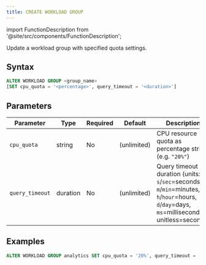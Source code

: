 ```yaml
---
title: CREATE WORKLOAD GROUP
---
```

import FunctionDescription from '@site/src/components/FunctionDescription';

<FunctionDescription description="Introduced or updated: v1.2.743"/>

Update a workload group with specified quota settings.

## Syntax

```sql
ALTER WORKLOAD GROUP <group_name>
[SET cpu_quota = '<percentage>', query_timeout = '<duration>']
```

## Parameters

| Parameter       | Type     | Required | Default      | Description                                                                 |
|-----------------|----------|----------|--------------|-----------------------------------------------------------------------------|
| `cpu_quota`     | string   | No       | (unlimited)  | CPU resource quota as percentage string (e.g. `"20%"`)                      |
| `query_timeout` | duration | No       | (unlimited)  | Query timeout duration (units: `s`/`sec`=seconds, `m`/`min`=minutes, `h`/`hour`=hours, `d`/`day`=days, `ms`=milliseconds, unitless=seconds) |


## Examples

```sql
ALTER WORKLOAD GROUP analytics SET cpu_quota = '20%', query_timeout = '10m';
```


